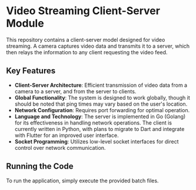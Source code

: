 # Video Streaming Client-Server Module

This repository contains a client-server model designed for video streaming. A camera captures video data and transmits it to a server, which then relays the information to any client requesting the video feed.

## Key Features

- **Client-Server Architecture**: Efficient transmission of video data from a camera to a server, and from the server to clients.
- **Global Functionality**: The system is designed to work globally, though it should be noted that ping times may vary based on the user's location.
- **Network Configuration**: Requires port forwarding for optimal operation.
- **Language and Technology**: The server is implemented in Go (Golang) for its effectiveness in handling network operations. The client is currently written in Python, with plans to migrate to Dart and integrate with Flutter for an improved user interface.
- **Socket Programming**: Utilizes low-level socket interfaces for direct control over network communication.

## Running the Code

To run the application, simply execute the provided batch files.
